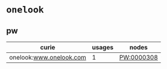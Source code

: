 # `onelook`

## pw

| curie                   |   usages | nodes                                           |
|-------------------------|----------|-------------------------------------------------|
| onelook:www.onelook.com |        1 | [PW:0000308](https://bioregistry.io/PW:0000308) |

